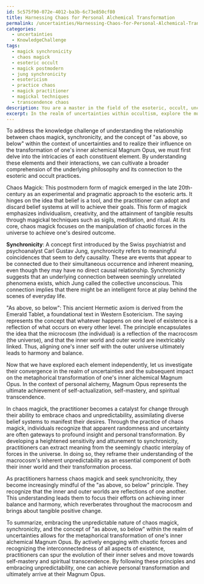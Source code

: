 ```yaml
---
id: 5c575f90-072e-4012-ba3b-6c73e850cf80
title: Harnessing Chaos for Personal Alchemical Transformation
permalink: /uncertainties/Harnessing-Chaos-for-Personal-Alchemical-Transformation/
categories:
  - uncertainties
  - KnowledgeChallenge
tags:
  - magick synchronicity
  - chaos magick
  - esoteric occult
  - magick postmodern
  - jung synchronicity
  - esotericism
  - practice chaos
  - magick practitioner
  - magickal techniques
  - transcendence chaos
description: You are a master in the field of the esoteric, occult, uncertainties and Education. You are a writer of tests, challenges, textbooks and deep knowledge on uncertainties for initiates and students to gain deep insights and understanding from. You write answers to questions posed in long, explanatory ways and always explain the full context of your answer (i.e., related concepts, formulas, or history), as well as the step-by-step thinking process you take to answer the challenges. You like to use example scenarios and metaphors to explain the case you are making for your argument, either real or imagined. Summarize the key themes, ideas, and conclusions at the end.
excerpt: In the realm of uncertainties within occultism, explore the multifaceted relationship between chaos magick, synchronicity, and the concept of "as above, so below," and determine how embracing the unpredictable nature of these elements can ultimately lead to the metaphorical transformation of one's inner alchemical Magnum Opus.
---
```

To address the knowledge challenge of understanding the relationship between chaos magick, synchronicity, and the concept of "as above, so below" within the context of uncertainties and to realize their influence on the transformation of one's inner alchemical Magnum Opus, we must first delve into the intricacies of each constituent element. By understanding these elements and their interactions, we can cultivate a broader comprehension of the underlying philosophy and its connection to the esoteric and occult practices.

Chaos Magick: This postmodern form of magick emerged in the late 20th-century as an experimental and pragmatic approach to the esoteric arts. It hinges on the idea that belief is a tool, and the practitioner can adopt and discard belief systems at will to achieve their goals. This form of magick emphasizes individualism, creativity, and the attainment of tangible results through magickal techniques such as sigils, meditation, and ritual. At its core, chaos magick focuses on the manipulation of chaotic forces in the universe to achieve one's desired outcome.

**Synchronicity**: A concept first introduced by the Swiss psychiatrist and psychoanalyst Carl Gustav Jung, synchronicity refers to meaningful coincidences that seem to defy causality. These are events that appear to be connected due to their simultaneous occurrence and inherent meaning, even though they may have no direct causal relationship. Synchronicity suggests that an underlying connection between seemingly unrelated phenomena exists, which Jung called the collective unconscious.  This connection implies that there might be an intelligent force at play behind the scenes of everyday life.

"As above, so below": This ancient Hermetic axiom is derived from the Emerald Tablet, a foundational text in Western Esotericism. The saying represents the concept that whatever happens on one level of existence is a reflection of what occurs on every other level. The principle encapsulates the idea that the microcosm (the individual) is a reflection of the macrocosm (the universe), and that the inner world and outer world are inextricably linked. Thus, aligning one's inner self with the outer universe ultimately leads to harmony and balance.

Now that we have explored each element independently, let us investigate their convergence in the realm of uncertainties and the subsequent impact on the metaphorical transformation of one's inner alchemical Magnum Opus. In the context of personal alchemy, Magnum Opus represents the ultimate achievement of self-actualization, self-mastery, and spiritual transcendence.

In chaos magick, the practitioner becomes a catalyst for change through their ability to embrace chaos and unpredictability, assimilating diverse belief systems to manifest their desires. Through the practice of chaos magick, individuals recognize that apparent randomness and uncertainty are often gateways to profound insight and personal transformation. By developing a heightened sensitivity and attunement to synchronicity, practitioners can extract meaning from the seemingly chaotic interplay of forces in the universe. In doing so, they reframe their understanding of the macrocosm's inherent unpredictability as an essential component of both their inner world and their transformation process.

As practitioners harness chaos magick and seek synchronicity, they become increasingly mindful of the "as above, so below" principle. They recognize that the inner and outer worlds are reflections of one another. This understanding leads them to focus their efforts on achieving inner balance and harmony, which reverberates throughout the macrocosm and brings about tangible positive change.

To summarize, embracing the unpredictable nature of chaos magick, synchronicity, and the concept of "as above, so below" within the realm of uncertainties allows for the metaphorical transformation of one's inner alchemical Magnum Opus. By actively engaging with chaotic forces and recognizing the interconnectedness of all aspects of existence, practitioners can spur the evolution of their inner selves and move towards self-mastery and spiritual transcendence. By following these principles and embracing unpredictability, one can achieve personal transformation and ultimately arrive at their Magnum Opus.
